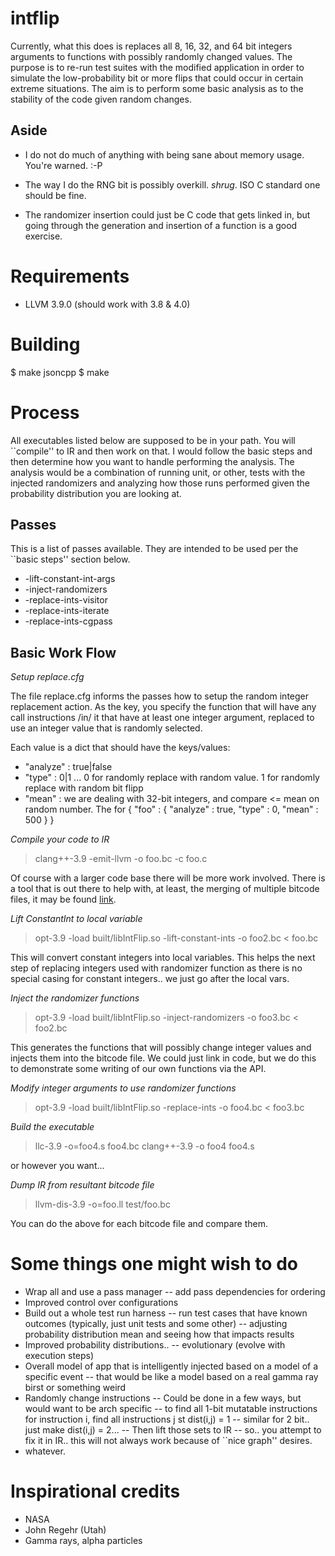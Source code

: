 
# intflip

Currently, what this does is replaces all 8, 16, 32, and 64 bit integers arguments to functions
with possibly randomly changed values. The purpose is to re-run test suites 
with the modified application in order to simulate the low-probability bit or
more flips that could occur in certain extreme situations. The aim is to perform
some basic analysis as to the stability of the code given random changes.

## Aside

- I do not do much of anything with being sane about memory usage. You're warned. :-P

- The way I do the RNG bit is possibly overkill. *shrug*. ISO C standard
one should be fine.

- The randomizer insertion could just be C code that gets linked in, but
going through the generation and insertion of a function is a good 
exercise.

# Requirements

- LLVM 3.9.0 (should work with 3.8 & 4.0)

# Building

$ make jsoncpp
$ make

# Process 

All executables listed below are supposed to be in your path. You will 
``compile'' to IR and then work on that. I would follow the basic steps
and then determine how you want to handle performing the analysis. The
analysis would be a combination of running unit, or other, tests with 
the injected randomizers and analyzing how those runs performed given
the probability distribution you are looking at.

## Passes

This is a list of passes available. They are intended to be used per the
``basic steps'' section below.

- -lift-constant-int-args
- -inject-randomizers
- -replace-ints-visitor
- -replace-ints-iterate
- -replace-ints-cgpass

## Basic Work Flow 

*Setup replace.cfg*

The file replace.cfg informs the passes how to setup the random integer replacement action. As the 
key, you specify the function that will have any call instructions /in/ it that have at least one
integer argument, replaced to use an integer value that is randomly selected.

Each value is a dict that should have the keys/values:
- "analyze" : true|false
- "type" : 0|1 ... 0 for randomly replace with random value. 1 for randomly replace with random bit flipp
- "mean" : we are dealing with 32-bit integers, and compare <= mean on random number. 
The for
{
	"foo" : {
	  "analyze" : true,
	  "type" : 0,
	  "mean" : 500
	}
}

*Compile your code to IR*

> clang++-3.9 -emit-llvm -o foo.bc -c foo.c

Of course with a larger code base there will be more work involved.
There is a tool that is out there to help with, at least, the merging
of multiple bitcode files, it may be found [link](https://github.com/travitch/whole-program-llvm "whole-program-llvm").

*Lift ConstantInt to local variable*

> opt-3.9 -load built/libIntFlip.so -lift-constant-ints -o foo2.bc < foo.bc

This will convert constant integers into local variables. This helps
the next step of replacing integers used with randomizer function as
there is no special casing for constant integers.. we just go after
the local vars.

*Inject the randomizer functions*

> opt-3.9 -load built/libIntFlip.so -inject-randomizers  -o foo3.bc < foo2.bc

This generates the functions that will possibly change integer values 
and injects them into the bitcode file. We could just link in code, but
we do this to demonstrate some writing of our own functions via the API.

*Modify integer arguments to use randomizer functions*

> opt-3.9 -load built/libIntFlip.so -replace-ints -o foo4.bc < foo3.bc

*Build the executable*

> llc-3.9 -o=foo4.s foo4.bc
> clang++-3.9 -o foo4 foo4.s

or however you want...

*Dump IR from resultant bitcode file*

> llvm-dis-3.9 -o=foo.ll test/foo.bc

You can do the above for each bitcode file and compare them.


# Some things one might wish to do 

- Wrap all and use a pass manager
-- add pass dependencies for ordering
- Improved control over configurations
- Build out a whole test run harness 
-- run test cases that have known outcomes (typically, just unit tests and some other)
-- adjusting probability distribution mean and seeing how that impacts results
- Improved probability distributions.. 
-- evolutionary (evolve with execution steps)
- Overall model of app that is intelligently injected based on a model of a specific event
-- that would be like a model based on a real gamma ray birst or something weird
- Randomly change instructions
-- Could be done in a few ways, but would want to be arch specific
-- to find all 1-bit mutatable instructions for instruction i, find all instructions j st dist(i,j) = 1
-- similar for 2 bit.. just make dist(i,j) = 2...
-- Then lift those sets to IR
-- so.. you attempt to fix it in IR.. this will not always work because of ``nice graph'' desires.
- whatever.


# Inspirational credits
- NASA
- John Regehr (Utah)
- Gamma rays, alpha particles
